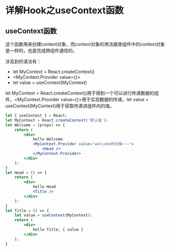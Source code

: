 # 详解Hook之useContext函数

## useContext函数

这个函数用来创建context对象，而context对象的用法跟类组件中的context对象是一样的，也是完成跨组件通信的。

涉及到的语法有：

- let MyContext = React.createContext()
- <MyContext.Provider value={}>
- let value = useContext(MyContext)

let MyContext = React.createContext()用于得到一个可以进行传递数据的组件，<MyContext.Provider value={}>用于实现数据的传递。let value = useContext(MyContext)用于获取传递进组件内的值。

```jsx
let { useContext } = React;
let MyContext = React.createContext('默认值');
let Welcome = (props) => {  
    return (
        <div>
            hello Welcome
            <MyContext.Provider value="welcome的问候~~~">
                <Head />
            </MyContext.Provider>
        </div>
    );
}
let Head = () => {
    return (
        <div>
            hello Head
            <Title />
        </div>
    );
}
let Title = () => {
    let value = useContext(MyContext);
    return (
        <div>
            hello Title, { value }
        </div>
    );
}
```

